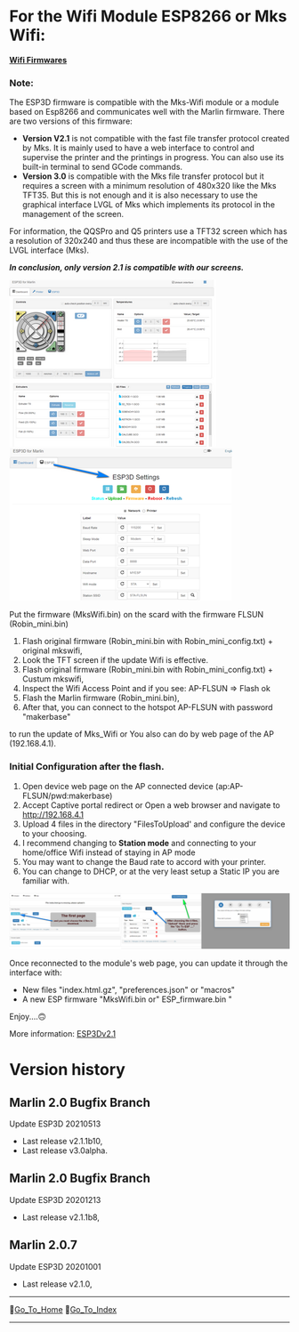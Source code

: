  # For the Wifi Module ESP8266 or Mks Wifi:

[**Wifi Firmwares**](https://github.com/Foxies-CSTL/Marlin_2.0.x/tree/Firmwares/ESP3D)

### Note:
 The ESP3D firmware is compatible with the Mks-Wifi module or a module based on Esp8266 and communicates well with the Marlin firmware. There are two versions of this firmware:
- **Version V2.1** is not compatible with the fast file transfer protocol created by Mks. It is mainly used to have a web interface to control and supervise the printer and the printings in progress. You can also use its built-in terminal to send GCode commands.
- **Version 3.0** is compatible with the Mks file transfer protocol but it requires a screen with a minimum resolution of 480x320 like the Mks TFT35. But this is not enough and it is also necessary to use the graphical interface LVGL of Mks which implements its protocol in the management of the screen.

For information, the QQSPro and Q5 printers use a TFT32 screen which has a resolution of 320x240 and thus these are incompatible with the use of the LVGL interface (Mks).

**_In conclusion, only version 2.1 is compatible with our screens._**


![UI ESP3D with Module Wifi MKS](./images/QQSPro_ESP3D.png)![UI ESP3D2](./images/ESP_UI2.png)

Put the firmware (MksWifi.bin) on the scard with the firmware FLSUN (Robin_mini.bin)
1. Flash original firmware (Robin_mini.bin with Robin_mini_config.txt) + original mkswifi,
2. Look the TFT screen if the update Wifi is effective. 
2. Flash original firmware (Robin_mini.bin with Robin_mini_config.txt) + Custum mkswifi, 
3. Inspect the Wifi Access Point and if you see: AP-FLSUN => Flash ok 
4. Flash the Marlin firmware (Robin_mini.bin), 
5. After that, you can connect to the hotspot AP-FLSUN with password "makerbase"

to run the update of Mks_Wifi or You also can do by web page of the AP (192.168.4.1).

 ### Initial Configuration after the flash.

1. Open device web page on the AP connected device (ap:AP-FLSUN/pwd:makerbase)
2. Accept Captive portal redirect or Open a web browser and navigate to http://192.168.4.1
3. Upload 4 files in the directory "FilesToUpload' and configure the device to your choosing.
4. I recommend changing to **Station mode** and connecting to your home/office Wifi instead of staying in AP mode
5. You may want to change the Baud rate to accord with your printer.
6. You can change to DHCP, or at the very least setup a Static IP you are familiar with.

![UI ESP3D](./images/ESP-UI.png)

Once reconnected to the module's web page, you can update it through the interface with:
 - New files "index.html.gz", "preferences.json" or "macros"
 - A new ESP firmware "MksWifi.bin or" ESP_firmware.bin "

Enjoy....🙃

More information: [ESP3Dv2.1](https://github.com/luc-github/ESP3D/wiki/Install-Instructions)


# Version history
## Marlin 2.0 Bugfix Branch
 Update ESP3D 20210513 
  - Last release v2.1.1b10,
  - Last release v3.0alpha.

## Marlin 2.0 Bugfix Branch
 Update ESP3D 20201213 
  - Last release v2.1.1b8,

## Marlin 2.0.7 
 Update ESP3D 20201001 
  - Last release v2.1.0,

***  
🚸[Go_To_Home](Home)                                   🚸[Go_To_Index](_Sidebar)
***